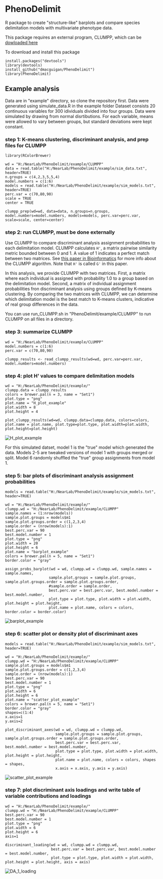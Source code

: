 # PhenoDelimit
R package to create "structure-like" barplots and compare species delimitation models with multivariate phenotype data.

This package requires an external program, CLUMPP, which can be [dowloaded here](https://rosenberglab.stanford.edu/clumpp.html)

To download and install this package
```
install.packages("devtools")
library(devtools)
install_github("dmacguigan/PhenoDelimit")
library(PhenoDelimit)
```

## Example analysis
Data are in "example" directory, so clone the repository first. Data were generated using simulate_data.R in the example folder
Dataset consists 20 continuous variables for 300 idividuals divided into four groups.
Data were simulated by drawing from normal disrtibutions. 
For each variable, means were allowed to vary between groups, but standard deviations were kept constant.

### step 1: K-means clustering, discriminant analysis, and prep files for CLUMPP

```
library(RColorBrewer)

wd = "H:/NearLab/PhenoDelimit/example/CLUMPP"
data = read.table("H:/NearLab/PhenoDelimit/example/sim_data.txt", header=TRUE)
n.groups = c(4,2,3,5,5,4)
model.numbers = c(1:6)
models = read.table("H:/NearLab/PhenoDelimit/example/sim_models.txt", header=TRUE)
perc.var = c(70,80,90)
scale = TRUE
center = TRUE

clumpp_prep(wd=wd, data=data, n.groups=n.groups, model.numbers=model.numbers, models=models, perc.var=perc.var, scale=scale, center=center)
```
### step 2: run CLUMPP, must be done externally
Use CLUMPP to compare discriminant analysis assignment probabilities to each delimitation model. CLUMPP calculates `H'`, a matrix pairwise similarity metric bounded between 0 and 1. 
A value of 1 indicates a perfect match between two matrices.
See [this paper in Bioinformatics](https://academic.oup.com/bioinformatics/article/23/14/1801/188285) for more info about the CLUMPP algorithm. Note that `H'` is called `G'` in this paper.

In this analysis, we provide CLUMPP with two matrices. 
First, a matrix where each individual is assigned with probability 1.0 to a group based on the delimitation model.
Second, a matrix of individual assignment probabilities fron discriminant analysis using groups defined by K-means clustering. 
By comparing the two matrices with CLUMPP, we can determine which delimitation model is the best match to K-means clusters, indicative of real group differences in the data. 

You can use run_CLUMPP.sh in "PhenoDelimit/example/CLUMPP" to run CLUMPP on all files in a directory.

### step 3: summarize CLUMPP
```
wd = "H:/NearLab/PhenoDelimit/example/CLUMPP"
model.numbers = c(1:6)
perc.var = c(70,80,90)

clumpp_results <- read_clumpp_results(wd=wd, perc.var=perc.var, model.numbers=model.numbers)
```
### step 4: plot H' values to compare delimitation models
```
wd = "H:/NearLab/PhenoDelimit/example/"
clumpp.data = clumpp_results
colors = brewer.pal(n = 3, name = "Set1")
plot.type = "png"
plot.name = "H_plot_example"
plot.width = 8
plot.height = 4

plot_clumpp_results(wd=wd, clumpp.data=clumpp.data, colors=colors, plot.name = plot.name, plot.type=plot.type, plot.width=plot.width, plot.height=plot.height)
```
![H_plot_example](/example/H_plot_example.png)

For this simulated datset, model 1 is the "true" model which generated the data.
Models 2-5 are tweaked versions of model 1 with groups merged or split.
Model 6 randomly shuffled the "true" group assignments from model 1. 

### step 5: bar plots of discriminant analysis assignment probabilities
```
models = read.table("H:/NearLab/PhenoDelimit/example/sim_models.txt", header=TRUE)

wd = "H:/NearLab/PhenoDelimit/example/"
clumpp.wd = "H:/NearLab/PhenoDelimit/example/CLUMPP"
sample.names = (1:nrow(models))
sample.plot.groups = models$m1
sample.plot.groups.order = c(1,2,3,4)
sample.order = (nrow(models):1)
best.perc.var = 90
best.model.number = 1
plot.type = "png"
plot.width = 20
plot.height = 6
plot.name = "barplot_example"
colors = brewer.pal(n = 5, name = "Set1")
border.color = "gray"

assign_probs_barplot(wd = wd, clumpp.wd = clumpp.wd, sample.names = sample.names,
                    sample.plot.groups = sample.plot.groups, sample.plot.groups.order = sample.plot.groups.order,
                    #sample.order = sample.order,
                    best.perc.var = best.perc.var, best.model.number = best.model.number,
                    plot.type = plot.type, plot.width = plot.width, plot.height = plot.height,
                    plot.name = plot.name, colors = colors, border.color = border.color)
```
![barplot_example](/example/barplot_example.png)

### step 6: scatter plot or density plot of discriminant axes
```
models = read.table("H:/NearLab/PhenoDelimit/example/sim_models.txt", header=TRUE)

wd = "H:/NearLab/PhenoDelimit/example/"
clumpp.wd = "H:/NearLab/PhenoDelimit/example/CLUMPP"
sample.plot.groups = models$m1
sample.plot.groups.order = c(1,2,3,4)
sample.order = (nrow(models):1)
best.perc.var = 90
best.model.number = 1
plot.type = "png"
plot.width = 6
plot.height = 6
plot.name = "scatter_plot_example"
colors = brewer.pal(n = 5, name = "Set1")
border.color = "gray"
shapes=c(1:4)
x.axis=1
y.axis=2

plot_discriminant_axes(wd = wd, clumpp.wd = clumpp.wd,
                       sample.plot.groups = sample.plot.groups, sample.plot.groups.order = sample.plot.groups.order,
                       best.perc.var = best.perc.var, best.model.number = best.model.number,
                       plot.type = plot.type, plot.width = plot.width, plot.height = plot.height,
                       plot.name = plot.name, colors = colors, shapes = shapes,
                       x.axis = x.axis, y.axis = y.axis)

```
![scatter_plot_example](/example/scatter_plot_example.png)


### step 7: plot discriminant axis loadings and write table of variable contributions and loadings
```
wd = "H:/NearLab/PhenoDelimit/example/"
clumpp.wd = "H:/NearLab/PhenoDelimit/example/CLUMPP"
best.perc.var = 90
best.model.number = 1
plot.type = "png"
plot.width = 6
plot.height = 6
axis=1

discriminant_loading(wd = wd, clumpp.wd = clumpp.wd,
                     best.perc.var = best.perc.var, best.model.number = best.model.number,
                     plot.type = plot.type, plot.width = plot.width, plot.height = plot.height, axis = axis)
```
![DA_1_loading](/example/DA_1_loading.png)




